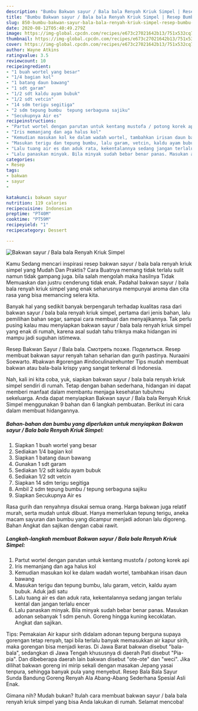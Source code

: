 ```yaml
---
description: "Bumbu Bakwan sayur / Bala bala Renyah Kriuk Simpel | Resep Bumbu Bakwan sayur / Bala bala Renyah Kriuk Simpel Yang Enak dan Simpel"
title: "Bumbu Bakwan sayur / Bala bala Renyah Kriuk Simpel | Resep Bumbu Bakwan sayur / Bala bala Renyah Kriuk Simpel Yang Enak dan Simpel"
slug: 850-bumbu-bakwan-sayur-bala-bala-renyah-kriuk-simpel-resep-bumbu-bakwan-sayur-bala-bala-renyah-kriuk-simpel-yang-enak-dan-simpel
date: 2020-08-12T05:40:49.279Z
image: https://img-global.cpcdn.com/recipes/e673c27021642b13/751x532cq70/bakwan-sayur-bala-bala-renyah-kriuk-simpel-foto-resep-utama.jpg
thumbnail: https://img-global.cpcdn.com/recipes/e673c27021642b13/751x532cq70/bakwan-sayur-bala-bala-renyah-kriuk-simpel-foto-resep-utama.jpg
cover: https://img-global.cpcdn.com/recipes/e673c27021642b13/751x532cq70/bakwan-sayur-bala-bala-renyah-kriuk-simpel-foto-resep-utama.jpg
author: Wayne Atkins
ratingvalue: 3.5
reviewcount: 10
recipeingredient:
- "1 buah wortel yang besar"
- "1/4 bagian kol"
- "1 batang daun bawang"
- "1 sdt garam"
- "1/2 sdt kaldu ayam bubuk"
- "1/2 sdt vetcin"
- "14 sdm terigu segitiga"
- "2 sdm tepung bumbu  tepung serbaguna sajiku"
- "Secukupnya Air es"
recipeinstructions:
- "Partut wortel dengan parutan untuk kentang mustofa / potong korek api"
- "Iris memanjang dan aga halus kol"
- "Kemudian masukan kol ke dalam wadah wortel, tambahkan irisan daun bawang"
- "Masukan terigu dan tepung bumbu, lalu garam, vetcin, kaldu ayam bubuk. Aduk jadi satu"
- "Lalu tuang air es dan aduk rata, kekentalannya sedang jangan terlalu kental dan jangan terlalu encer"
- "Lalu panaskan minyak. Bila minyak sudah bebar benar panas. Masukan adonan sebanyak 1 sdm penuh. Goreng hingga kuning kecoklatan. Angkat dan sajikan."
categories:
- Resep
tags:
- bakwan
- sayur
- 

katakunci: bakwan sayur  
nutrition: 119 calories
recipecuisine: Indonesian
preptime: "PT40M"
cooktime: "PT59M"
recipeyield: "1"
recipecategory: Dessert

---
```



![Bakwan sayur / Bala bala Renyah Kriuk Simpel](https://img-global.cpcdn.com/recipes/e673c27021642b13/751x532cq70/bakwan-sayur-bala-bala-renyah-kriuk-simpel-foto-resep-utama.jpg)

Kamu Sedang mencari inspirasi resep bakwan sayur / bala bala renyah kriuk simpel yang Mudah Dan Praktis? Cara Buatnya memang tidak terlalu sulit namun tidak gampang juga. bila salah mengolah maka hasilnya Tidak Memuaskan dan justru cenderung tidak enak. Padahal bakwan sayur / bala bala renyah kriuk simpel yang enak seharusnya mempunyai aroma dan cita rasa yang bisa memancing selera kita.

Banyak hal yang sedikit banyak berpengaruh terhadap kualitas rasa dari bakwan sayur / bala bala renyah kriuk simpel, pertama dari jenis bahan, lalu pemilihan bahan segar, sampai cara membuat dan menyajikannya. Tak perlu pusing kalau mau menyiapkan bakwan sayur / bala bala renyah kriuk simpel yang enak di rumah, karena asal sudah tahu triknya maka hidangan ini mampu jadi suguhan istimewa.

Resep Bakwan Sayur / Bala bala. Смотреть позже. Поделиться. Resep membuat bakwan sayur renyah tahan seharian dan gurih pastinya. Nuraaini Soewarto. #bakwan #gorengan #indoculinairehunter Tips mudah membuat bakwan atau bala-bala krispy yang sangat terkenal di Indonesia.


Nah, kali ini kita coba, yuk, siapkan bakwan sayur / bala bala renyah kriuk simpel sendiri di rumah. Tetap dengan bahan sederhana, hidangan ini dapat memberi manfaat dalam membantu menjaga kesehatan tubuhmu sekeluarga. Anda dapat menyiapkan Bakwan sayur / Bala bala Renyah Kriuk Simpel menggunakan 9 bahan dan 6 langkah pembuatan. Berikut ini cara dalam membuat hidangannya.

<!--inarticleads1-->

##### Bahan-bahan dan bumbu yang diperlukan untuk menyiapkan Bakwan sayur / Bala bala Renyah Kriuk Simpel:

1. Siapkan 1 buah wortel yang besar
1. Sediakan 1/4 bagian kol
1. Siapkan 1 batang daun bawang
1. Gunakan 1 sdt garam
1. Sediakan 1/2 sdt kaldu ayam bubuk
1. Sediakan 1/2 sdt vetcin
1. Siapkan 14 sdm terigu segitiga
1. Ambil 2 sdm tepung bumbu / tepung serbaguna sajiku
1. Siapkan Secukupnya Air es


Rasa gurih dan renyahnya disukai semua orang. Harga bakwan juga relatif murah, serta mudah untuk dibuat. Hanya memerlukan tepung terigu, aneka macam sayuran dan bumbu yang dicampur menjadi adonan lalu digoreng. Bahan Angkat dan sajikan dengan cabai rawit. 

<!--inarticleads2-->

##### Langkah-langkah membuat Bakwan sayur / Bala bala Renyah Kriuk Simpel:

1. Partut wortel dengan parutan untuk kentang mustofa / potong korek api
1. Iris memanjang dan aga halus kol
1. Kemudian masukan kol ke dalam wadah wortel, tambahkan irisan daun bawang
1. Masukan terigu dan tepung bumbu, lalu garam, vetcin, kaldu ayam bubuk. Aduk jadi satu
1. Lalu tuang air es dan aduk rata, kekentalannya sedang jangan terlalu kental dan jangan terlalu encer
1. Lalu panaskan minyak. Bila minyak sudah bebar benar panas. Masukan adonan sebanyak 1 sdm penuh. Goreng hingga kuning kecoklatan. Angkat dan sajikan.


Tips: Pemakaian Air kapur sirih didalam adonan tepung berguna supaya gorengan tetap renyah, tapi bila terlalu banyak memasukkan air kapur sirih, maka gorengan bisa menjadi keras. Di Jawa Barat bakwan disebut &#34;bala-bala&#34;, sedangkan di Jawa Tengah khususnya di daerah Pati disebut &#34;Pia-pia&#34;. Dan dibeberapa daerah lain bakwan disebut &#34;ote-ote&#34; dan &#34;weci&#34;. Jika dilihat bakwan goreng ini mirip sekali dengan masakan Jepang yasai tenpura, sehingga banyak pula yang menyebut. Resep Bala Bala Sayur Sunda Bandung Goreng Renyah Ala Abang-Abang Sederhana Spesial Asli Enak. 

Gimana nih? Mudah bukan? Itulah cara membuat bakwan sayur / bala bala renyah kriuk simpel yang bisa Anda lakukan di rumah. Selamat mencoba!
